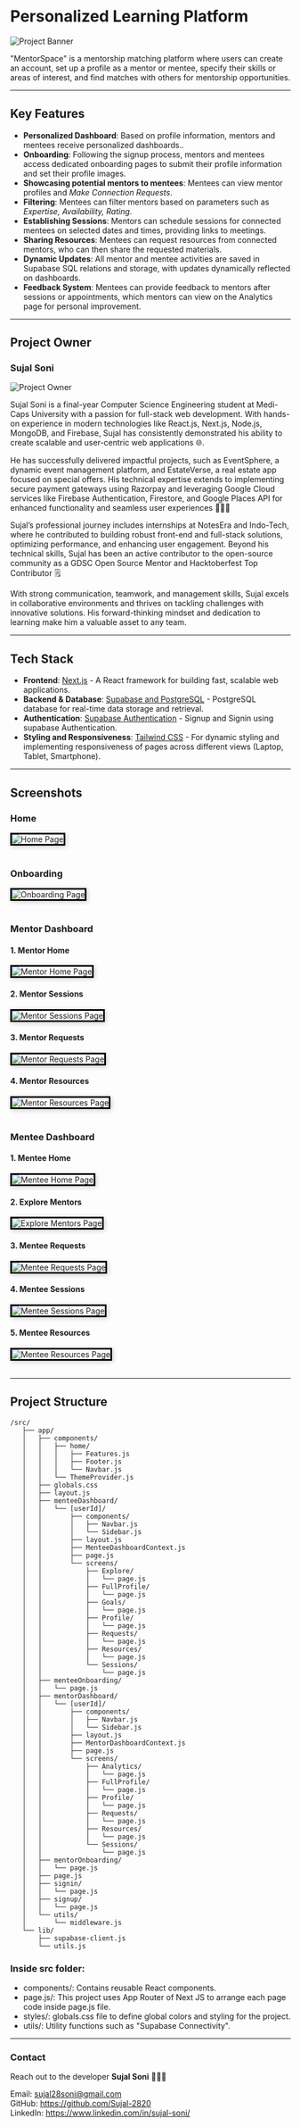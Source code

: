 # Personalized Learning Platform

![Project Banner](images/logo.png)

"MentorSpace" is a mentorship matching platform where users can create an account, set up a profile as a mentor or mentee, specify their skills or areas of interest, and find matches with others for mentorship opportunities.


---

## Key Features

- **Personalized Dashboard**: Based on profile information, mentors and mentees receive personalized dashboards..
- **Onboarding**: Following the signup process, mentors and mentees access dedicated onboarding pages to submit their profile information and set their profile images.
- **Showcasing potential mentors to mentees**: Mentees can view mentor profiles and *Make Connection Requests*.
- **Filtering**: Mentees can filter mentors based on parameters such as *Expertise, Availability, Rating*.
- **Establishing Sessions**: Mentors can schedule sessions for connected mentees on selected dates and times, providing links to meetings.
- **Sharing Resources**: Mentees can request resources from connected mentors, who can then share the requested materials.
- **Dynamic Updates**: All mentor and mentee activities are saved in Supabase SQL relations and storage, with updates dynamically reflected on dashboards.
- **Feedback System**: Mentees can provide feedback to mentors after sessions or appointments, which mentors can view on the Analytics page for personal improvement.


---

## Project Owner
   ### Sujal Soni
   ![Project Owner](https://avatars.githubusercontent.com/u/112640952?v=4)

Sujal Soni is a final-year Computer Science Engineering student at Medi-Caps University with a passion for full-stack web development. With hands-on experience in modern technologies like React.js, Next.js, Node.js, MongoDB, and Firebase, Sujal has consistently demonstrated his ability to create scalable and user-centric web applications 🌐.

He has successfully delivered impactful projects, such as EventSphere, a dynamic event management platform, and EstateVerse, a real estate app focused on special offers. His technical expertise extends to implementing secure payment gateways using Razorpay and leveraging Google Cloud services like Firebase Authentication, Firestore, and Google Places API for enhanced functionality and seamless user experiences 🧑🏻‍💻

Sujal’s professional journey includes internships at NotesEra and Indo-Tech, where he contributed to building robust front-end and full-stack solutions, optimizing performance, and enhancing user engagement. Beyond his technical skills, Sujal has been an active contributor to the open-source community as a GDSC Open Source Mentor and Hacktoberfest Top Contributor 🗒️

With strong communication, teamwork, and management skills, Sujal excels in collaborative environments and thrives on tackling challenges with innovative solutions. His forward-thinking mindset and dedication to learning make him a valuable asset to any team.

---

## Tech Stack

- **Frontend**: [Next.js](https://nextjs.org/) - A React framework for building fast, scalable web applications.
- **Backend & Database**: [Supabase and PostgreSQL](https://supabase.com/) - PostgreSQL database for real-time data storage and retrieval.
- **Authentication**: [Supabase Authentication](https://supabase.com/docs/guides/auth) - Signup and Signin using supabase Authentication.
- **Styling and Responsiveness**: [Tailwind CSS](https://tailwindcss.com/) - For dynamic styling and implementing responsiveness of pages across different views (Laptop, Tablet, Smartphone).

---

## Screenshots

### Home
<img src="images/homePage.png" alt="Home Page" style="border: 3px solid #000; box-shadow: 2px 2px 8px rgba(0, 0, 0, 0.2);"/>
<br/>
<br/>

### Onboarding
<img src="images/mentorOnboarding.png" alt="Onboarding Page" style="border: 3px solid #000; box-shadow: 2px 2px 8px rgba(0, 0, 0, 0.2);"/>
<br/>
<br/>

### Mentor Dashboard
#### 1. Mentor Home
<img src="images/mentorHome.png" alt="Mentor Home Page" style="border: 3px solid #000; box-shadow: 2px 2px 8px rgba(0, 0, 0, 0.2);"/>
<br/>

#### 2. Mentor Sessions
<img src="images/mentorSessions.png" alt="Mentor Sessions Page" style="border: 3px solid #000; box-shadow: 2px 2px 8px rgba(0, 0, 0, 0.2);"/>
<br/>

#### 3. Mentor Requests
<img src="images/mentorRequests.png" alt="Mentor Requests Page" style="border: 3px solid #000; box-shadow: 2px 2px 8px rgba(0, 0, 0, 0.2);"/>
<br/>

#### 4. Mentor Resources
<img src="images/mentorResources.png" alt="Mentor Resources Page" style="border: 3px solid #000; box-shadow: 2px 2px 8px rgba(0, 0, 0, 0.2);"/>
<br/>
<br/>

### Mentee Dashboard
#### 1. Mentee Home
<img src="images/menteeHome.png" alt="Mentee Home Page" style="border: 3px solid #000; box-shadow: 2px 2px 8px rgba(0, 0, 0, 0.2);"/>
<br/>

#### 2. Explore Mentors
<img src="images/exploreMentors.png" alt="Explore Mentors Page" style="border: 3px solid #000; box-shadow: 2px 2px 8px rgba(0, 0, 0, 0.2);"/>
<br/>

#### 3. Mentee Requests
<img src="images/menteeRequests.png" alt="Mentee Requests Page" style="border: 3px solid #000; box-shadow: 2px 2px 8px rgba(0, 0, 0, 0.2);"/>
<br/>

#### 4. Mentee Sessions
<img src="images/menteeSessions.png" alt="Mentee Sessions Page" style="border: 3px solid #000; box-shadow: 2px 2px 8px rgba(0, 0, 0, 0.2);"/>
<br/>

#### 5. Mentee Resources
<img src="images/menteeResources.png" alt="Mentee Resources Page" style="border: 3px solid #000; box-shadow: 2px 2px 8px rgba(0, 0, 0, 0.2);"/>
<br/>
<br/>

---

## Project Structure
   ```
   /src/
      ├── app/
      │   ├── components/
      │   │   ├── home/
      │   │   │   ├── Features.js
      │   │   │   ├── Footer.js
      │   │   │   └── Navbar.js
      │   │   └── ThemeProvider.js
      │   ├── globals.css
      │   ├── layout.js
      │   ├── menteeDashboard/
      │   │   └── [userId]/
      │   │       ├── components/
      │   │       │   ├── Navbar.js
      │   │       │   └── Sidebar.js
      │   │       ├── layout.js
      │   │       ├── MenteeDashboardContext.js
      │   │       ├── page.js
      │   │       └── screens/
      │   │           ├── Explore/
      │   │           │   └── page.js
      │   │           ├── FullProfile/
      │   │           │   └── page.js
      │   │           ├── Goals/
      │   │           │   └── page.js
      │   │           ├── Profile/
      │   │           │   └── page.js
      │   │           ├── Requests/
      │   │           │   └── page.js
      │   │           ├── Resources/
      │   │           │   └── page.js
      │   │           └── Sessions/
      │   │               └── page.js
      │   ├── menteeOnboarding/
      │   │   └── page.js
      │   ├── mentorDashboard/
      │   │   └── [userId]/
      │   │       ├── components/
      │   │       │   ├── Navbar.js
      │   │       │   └── Sidebar.js
      │   │       ├── layout.js
      │   │       ├── MentorDashboardContext.js
      │   │       ├── page.js
      │   │       └── screens/
      │   │           ├── Analytics/
      │   │           │   └── page.js
      │   │           ├── FullProfile/
      │   │           │   └── page.js
      │   │           ├── Profile/
      │   │           │   └── page.js
      │   │           ├── Requests/
      │   │           │   └── page.js
      │   │           ├── Resources/
      │   │           │   └── page.js
      │   │           └── Sessions/
      │   │               └── page.js
      │   ├── mentorOnboarding/
      │   │   └── page.js
      │   ├── page.js
      │   ├── signin/
      │   │   └── page.js
      │   ├── signup/
      │   │   └── page.js
      │   └── utils/
      │       └── middleware.js
      └── lib/
          ├── supabase-client.js
          └── utils.js

   ```

### Inside src folder:
   - components/: Contains reusable React components.
   - page.js/: This project uses App Router of Next JS to arrange each page code inside page.js file.
   - styles/: globals.css file to define global colors and styling for the project.
   - utils/: Utility functions such as "Supabase Connectivity".

---

### Contact
Reach out to the developer **Sujal Soni** 🧑🏻‍💻

Email: sujal28soni@gmail.com
<br/>
GitHub: https://github.com/Sujal-2820
<br/>
LinkedIn: https://www.linkedin.com/in/sujal-soni/
